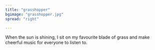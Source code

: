 ```yaml
---
title: "grasshopper"
bgimage: "grasshopper.jpg"
spread: "right" 

---
```


When the sun is shining, I sit on my favourite blade of grass and make cheerful music for everyone to listen to. 